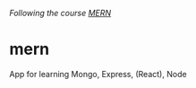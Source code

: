 _Following the course [MERN](https://youtu.be/ivDjWYcKDZI)_

# mern
App for learning Mongo, Express, (React), Node
